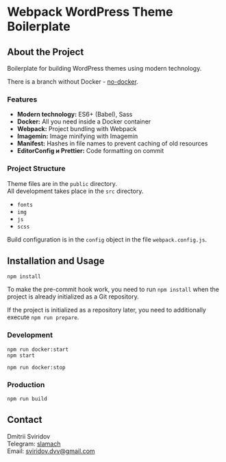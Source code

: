 # Webpack WordPress Theme Boilerplate

## About the Project

Boilerplate for building WordPress themes using modern technology.

There is a branch without Docker - [no-docker](https://github.com/slamach/webpack-wordpress-boilerplate/tree/no-docker).

### Features
- **Modern technology:** ES6+ (Babel), Sass
- **Docker:** All you need inside a Docker container
- **Webpack:** Project bundling with Webpack
- **Imagemin:** Image minifying with Imagemin
- **Manifest:** Hashes in file names to prevent caching of old resources
- **EditorConfig и Prettier:** Code formatting on commit

### Project Structure
Theme files are in the `public` directory.  
All development takes place in the `src` directory.
- `fonts`
- `img`
- `js` 
- `scss`

Build configuration is in the `config` object in the file `webpack.config.js`.

## Installation and Usage
```
npm install
```

To make the pre-commit hook work, you need to run `npm install` when the project is already initialized as a Git repository.

If the project is initialized as a repository later, you need to additionally execute `npm run prepare`.

### Development
```
npm run docker:start
npm start

npm run docker:stop
```

### Production
```
npm run build
```

## Contact
Dmitrii Sviridov  
Telegram: [slamach](https://t.me/slamach)  
Email: sviridov.dvv@gmail.com
